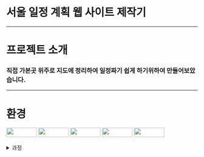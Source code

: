 # 서울 일정 계획 웹 사이트 제작기
---
# 프로젝트 소개
### 직접 가본곳 위주로 지도에 정리하여 일정짜기 쉽게 하기위하여 만들어보았습니다.
---
# 환경
<img src="https://img.shields.io/badge/Python 3.8-3776AB?style=for-the-badge&logo=Python&logoColor=white" width="80" height="25"> <img src="https://img.shields.io/badge/Linux-FCC624?style=flat&logo=Linux&logoColor=white" width="80" height="25"/> <img src="https://img.shields.io/badge/ubuntu 20.04-E95420?style=for-the-badge&logo=ubuntu&logoColor=white" width="80" height="25"> <img src="https://img.shields.io/badge/Django-092E20?style=flat&logo=Django&logocolor=white" width="80" height="25"> <img src="https://img.shields.io/badge/PostgreSQL-4169E1?style=flat&logo=PostgreSQL&logocolor=white" width="80" height="25">


<details>
  <summary>과정</summary>
    <div markdown="1">
        django 설치후
        templates 폴더를 생성해주었다 이 폴더에 들어있는 html 파일이 웹 화면에 출력된다 (아마도)<br>그리고 이 생성된 폴더의 html 파일을 활용하기위해서는 se_pro/setting.py 파일의 코드를 수정해주어야한다
        <pre>
<code>
TEMPLATES = [
    {
        'BACKEND': 'django.template.backends.django.DjangoTemplates',
        'DIRS': [],
        'APP_DIRS': True,
        'OPTIONS': {
            'context_processors': [
                'django.template.context_processors.debug',
                'django.template.context_processors.request',
                'django.contrib.auth.context_processors.auth',
                'django.contrib.messages.context_processors.messages',
            ],
        },
    },
]
# 위와 같은 코드를 아래와 같이 바꿔준다
TEMPLATES = [
    {
        'BACKEND': 'django.template.backends.django.DjangoTemplates',
        'DIRS': [os.path.join(BASE_DIR,'templates')],
        'APP_DIRS': True,
        'OPTIONS': {
            'context_processors': [
                'django.template.context_processors.debug',
                'django.template.context_processors.request',
                'django.contrib.auth.context_processors.auth',
                'django.contrib.messages.context_processors.messages',
            ],
        },
    },
]
</code>
        </pre>
        생성된 templates 폴더의 kakaomap.html 파일에는 카카오맵 api 활용 가이드라인을 따라한 아래와 같은 코드를 입력해주었다.
	      <pre>
		          <code>
          <html>
<head>
	<meta charset="utf-8"/>
	<title>Kakao 지도 시작하기</title>
</head>
<body>
	<div id="map" style="width:500px;height:400px;"></div>
	<script type="text/javascript" src="//dapi.kakao.com/v2/maps/sdk.js?appkey=ab5ad010c7de341a97fc2148f6164f40"></script>
	<script>
		var container = document.getElementById('map');
		var options = {
			center: new kakao.maps.LatLng(33.450701, 126.570667),
			level: 3
		};
var map = new kakao.maps.Map(container, options);
	</script>
</body>
</html>
        </code>    
	      </pre>
  </div>
</details>
